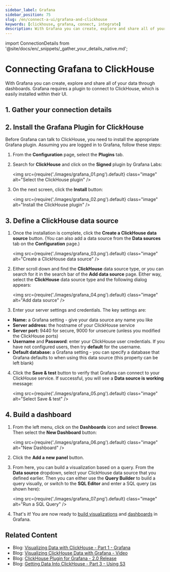 ```yaml
---
sidebar_label: Grafana
sidebar_position: 75
slug: /en/connect-a-ui/grafana-and-clickhouse
keywords: [clickhouse, grafana, connect, integrate]
description: With Grafana you can create, explore and share all of your data through dashboards.
---
```

import ConnectionDetails from '@site/docs/en/_snippets/_gather_your_details_native.md';

# Connecting Grafana to ClickHouse

With Grafana you can create, explore and share all of your data through dashboards. Grafana requires a plugin to connect to ClickHouse, which is easily installed within their UI.

## 1. Gather your connection details
<ConnectionDetails />

## 2.  Install the Grafana Plugin for ClickHouse

Before Grafana can talk to ClickHouse, you need to install the appropriate Grafana plugin. Assuming you are logged in to Grafana, follow these steps:

1. From the **Configuration** page, select the **Plugins** tab.

2. Search for **ClickHouse** and click on the **Signed** plugin by Grafana Labs:

    <img src={require('./images/grafana_01.png').default} class="image" alt="Select the ClickHouse plugin" />

3. On the next screen, click the **Install** button:

    <img src={require('./images/grafana_02.png').default} class="image" alt="Install the ClickHouse plugin" />

## 3. Define a ClickHouse data source

1. Once the installation is complete, click the **Create a ClickHouse data source** button. (You can also add a data source from the **Data sources** tab on the **Configuration** page.)

    <img src={require('./images/grafana_03.png').default} class="image" alt="Create a ClickHouse data source" />

2. Either scroll down and find the **ClickHouse** data source type, or you can search for it in the search bar of the **Add data source** page. Either way, select the **ClickHouse** data source type and the following dialog appears:

    <img src={require('./images/grafana_04.png').default} class="image" alt="Add data source" />

3. Enter your server settings and credentials. The key settings are:

- **Name:** a Grafana setting - give your data source any name you like
- **Server address:** the hostname of your ClickHouse service
- **Server port:** 9440 for secure, 9000 for unsecure (unless you modified the ClickHouse ports)
- **Username** and **Password**: enter your ClickHouse user credentials. If you have not configured users, then try **default** for the username.
- **Default database:** a Grafana setting - you can specify a database that Grafana defaults to when using this data source (this property can be left blank)

4. Click the **Save & test** button to verify that Grafana can connect to your ClickHouse service. If successful, you will see a **Data source is working** message:

    <img src={require('./images/grafana_05.png').default} class="image" alt="Select Save & test" />

## 4. Build a dashboard

1. From the left menu, click on the **Dashboards** icon and select **Browse**. Then select the **New Dashboard** button:

    <img src={require('./images/grafana_06.png').default} class="image" alt="New Dashboard" />

2. Click the **Add a new panel** button.

3. From here, you can build a visualization based on a query. From the **Data source** dropdown, select your ClickHouse data source that you defined earlier. Then you can either use the **Query Builder** to build a query visually, or switch to the **SQL Editor** and enter a SQL query (as shown here):

    <img src={require('./images/grafana_07.png').default} class="image" alt="Run a SQL Query" />

4. That's it! You are now ready to <a href="https://grafana.com/docs/grafana/latest/visualizations/" target="_blank">build visualizations</a> and <a href="https://grafana.com/docs/grafana/latest/dashboards/" target="_blank">dashboards</a> in Grafana.

## Related Content

- Blog: [Visualizing Data with ClickHouse - Part 1 - Grafana](https://clickhouse.com/blog/visualizing-data-with-grafana)
- Blog: [Visualizing ClickHouse Data with Grafana - Video](https://www.youtube.com/watch?v=Ve-VPDxHgZU)
- Blog: [ClickHouse Plugin for Grafana - 2.0 Release](https://clickhouse.com/blog/clickhouse-grafana-plugin-2.0)
- Blog: [Getting Data Into ClickHouse - Part 3 - Using S3](https://clickhouse.com/blog/getting-data-into-clickhouse-part-3-s3)
